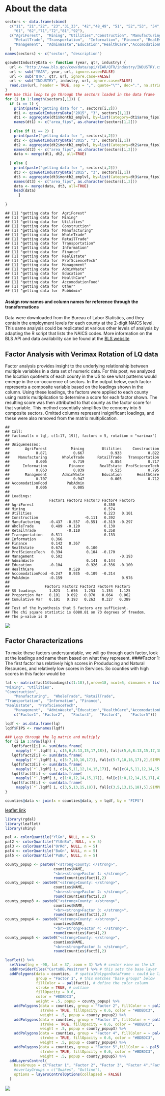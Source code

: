About the data
==============

``` r
sectors <- data.frame(cbind(
  c("11", "21","22", "23","31_33", "42","48_49", "51", "52","53", "54", "55", "56",
    "61", "62","71","72","81","92"),
  c("AgriForest",  "Mining", "Utilities","Construction", "Manufacturing",  "WholeTrade", 
    "RetailTrade", "Transportation",  "Information", "Finance", "RealEstate", "ProfScienceTech", 
    "Management",  "AdminWaste","Education","HealthCare","AccomodationFood","Other","PubAdmin"))
  )
names(sectors) <- c("sector", "description")

qcewGetIndustryData <- function (year, qtr, industry) {
  url <- "http://www.bls.gov/cew/data/api/YEAR/QTR/industry/INDUSTRY.csv"
  url <- sub("YEAR", year, url, ignore.case=FALSE)
  url <- sub("QTR", qtr, url, ignore.case=FALSE)
  url <- sub("INDUSTRY", industry, url, ignore.case=FALSE)
  read.csv(url, header = TRUE, sep = ",", quote="\"", dec=".", na.strings=" ", skip=0)
}
### Use this loop to go through the sectors loaded in the data frame 
for (i in 1:length(sectors[,1])) {
  if (i == 1) {
    print(paste("getting data for ", sectors[i,2]))
    dt1 <- qcewGetIndustryData("2015", "3", sectors[1,1])
    dt1 <- aggregate(dt1$month2_emplvl, by=list(Category=dt1$area_fips), FUN=sum)
    names(dt1) <- c("area_fips", as.character(sectors[1,2]))
    
  } else if (i == 2) {
    print(paste("getting data for ", sectors[i,2]))
    dt2 <- qcewGetIndustryData("2015", "3", sectors[i,1])    
    dt2 <- aggregate(dt2$month2_emplvl, by=list(Category=dt2$area_fips), FUN=sum)
    names(dt2) <- c("area_fips", as.character(sectors[i,2]))
    data <- merge(dt1, dt2, all=TRUE)
    
  } else {
    print(paste("getting data for ", sectors[i,2]))
    dt3 <- qcewGetIndustryData("2015", "3", sectors[i,1]) 
    dt3 <- aggregate(dt3$month2_emplvl, by=list(Category=dt3$area_fips), FUN=sum)
    names(dt3) <- c("area_fips", as.character(sectors[i,2]))
    data <- merge(data, dt3, all=TRUE)
    head(data)
      }
  
}
```

    ## [1] "getting data for  AgriForest"
    ## [1] "getting data for  Mining"
    ## [1] "getting data for  Utilities"
    ## [1] "getting data for  Construction"
    ## [1] "getting data for  Manufacturing"
    ## [1] "getting data for  WholeTrade"
    ## [1] "getting data for  RetailTrade"
    ## [1] "getting data for  Transportation"
    ## [1] "getting data for  Information"
    ## [1] "getting data for  Finance"
    ## [1] "getting data for  RealEstate"
    ## [1] "getting data for  ProfScienceTech"
    ## [1] "getting data for  Management"
    ## [1] "getting data for  AdminWaste"
    ## [1] "getting data for  Education"
    ## [1] "getting data for  HealthCare"
    ## [1] "getting data for  AccomodationFood"
    ## [1] "getting data for  Other"
    ## [1] "getting data for  PubAdmin"

#### Assign row names and column names for reference through the transformations

Data were downloaded from the Bureau of Labor Statistics, and they contain the employment levels for each county at the 2-digit NAICS level. This same analysis could be replicated at various other levels of analysis by adapting the R script that lists the NAICS codes. More information on the BLS API and data availability can be found at the [BLS website](enter%20here!!!)

Factor Analysis with Verimax Rotation of LQ data
------------------------------------------------

Factor analysis provides insight to the underlying relationship between multiple variables in a data set of numeric data. For this post, we analyzed the location quotients of each county in the US to see what patterns would emerge in the co-occurence of sectors. In the output below, each factor represents a composite variable based on the loadings shown in the column. Using these loadings, the factors were applied to each county using matrix multiplication to determine a score for each factor shown. The resulting score was then attributed to that county as the factor score for that variable. This method essentially simplifies the economy into 5 composite sectors. Omitted columns represent insignificant loadings, and these were also removed from the matrix multiplication.

    ## 
    ## Call:
    ## factanal(x = lq[, c(1:17, 19)], factors = 5, rotation = "varimax")
    ## 
    ## Uniquenesses:
    ##       AgriForest           Mining        Utilities     Construction 
    ##            0.871            0.667            0.933            0.822 
    ##    Manufacturing       WholeTrade      RetailTrade   Transportation 
    ##            0.005            0.719            0.854            0.717 
    ##      Information          Finance       RealEstate  ProfScienceTech 
    ##            0.863            0.839            0.525            0.795 
    ##       Management       AdminWaste        Education       HealthCare 
    ##            0.707            0.947            0.005            0.712 
    ## AccomodationFood         PubAdmin 
    ##            0.005            0.005 
    ## 
    ## Loadings:
    ##                  Factor1 Factor2 Factor3 Factor4 Factor5
    ## AgriForest                                0.350         
    ## Mining                                    0.574         
    ## Utilities                                 0.223   0.101 
    ## Construction                     -0.111   0.392         
    ## Manufacturing    -0.437  -0.557  -0.551  -0.319  -0.297 
    ## WholeTrade        0.489  -0.120           0.138         
    ## RetailTrade              -0.110           0.358         
    ## Transportation    0.511                  -0.133         
    ## Information       0.366                                 
    ## Finance           0.142   0.367                         
    ## RealEstate        0.674           0.100                 
    ## ProfScienceTech   0.394           0.104  -0.170         
    ## Management        0.502                          -0.193 
    ## AdminWaste                        0.141   0.144         
    ## Education        -0.104           0.926  -0.336  -0.100 
    ## HealthCare                0.529                         
    ## AccomodationFood -0.247   0.935  -0.109  -0.214         
    ## PubAdmin         -0.159                           0.976 
    ## 
    ##                Factor1 Factor2 Factor3 Factor4 Factor5
    ## SS loadings      1.823   1.656   1.253   1.153   1.125
    ## Proportion Var   0.101   0.092   0.070   0.064   0.062
    ## Cumulative Var   0.101   0.193   0.263   0.327   0.389
    ## 
    ## Test of the hypothesis that 5 factors are sufficient.
    ## The chi square statistic is 6080.81 on 73 degrees of freedom.
    ## The p-value is 0

![](LQ-PCA_files/figure-markdown_github/factanal-1.png)

Factor Characterizations
------------------------

To make these factors understandable, we will go through each factor, look at the loadings and name them based on what they represent. \#\#\#\#Factor 1: The first factor has relatively high scores in Produducing and Natural Resources, and relatively low scores in Services. So counties with high scores in this factor would be

``` r
fal <- matrix(fact1$loadings[c(1:18),],nrow=18, ncol=5, dimnames = list(c("AgriForest",
"Mining", "Utilities",
"Construction", 
    "Manufacturing",  "WholeTrade", "RetailTrade",
"Transportation",  "Information", "Finance",
"RealEstate",  "ProfScienceTech", 
    "Management",  "AdminWaste","Education","HealthCare","AccomodationFood","PubAdmin"), 
    c("Factor1", "Factor2",   "Factor3",   "Factor4",    "Factor5")))

lqdf <- as.data.frame(lq)
lqdf$FIPS <- rownames(lqdf)

### Loop through the lq matrix and multiply 
for (i in 1:nrow(lq)) {
   lqdf$fact1[i] <- sum(data.frame(
     mapply(`*`,lqdf[ i, c(5,6,8:13,15,17,18)], fal[c(5,6,8:13,15,17,18),1],SIMPLIFY=FALSE)) )
   lqdf$fact2[i] <- sum(data.frame(
     mapply(`*`,lqdf[ i, c(5:7,10,16,17)], fal[c(5:7,10,16,17),2],SIMPLIFY=FALSE)) )
   lqdf$fact3[i] <- sum(data.frame(
     mapply(`*`,lqdf[ i, c(4,5,11,12,14,15,17)], fal[c(4,5,11,12,14,15,17),3],SIMPLIFY=FALSE)) )
   lqdf$fact4[i] <- sum(data.frame(
     mapply(`*`,lqdf[ i, c(1:8,12,14,15,17)], fal[c(1:8,12,14,15,17),4],SIMPLIFY=FALSE)) )
   lqdf$fact5[i] <- sum(data.frame(
     mapply(`*`,lqdf[ i, c(3,5,13,15,18)], fal[c(3,5,13,15,18),5],SIMPLIFY=FALSE)) )
}
```

``` r
counties@data <- join(x = counties@data, y = lqdf, by = "FIPS")
```

[leaflet link](https://rstudio.github.io/leaflet/showhide.html)

``` r
library(rgdal)
library(leaflet)
library(shiny)

pal <- colorQuantile("YlGn", NULL, n = 5)
pal2 <- colorQuantile("YlGnBu", NULL, n = 5)
pal3 <- colorQuantile("OrRd", NULL, n = 5)
pal4 <- colorQuantile("BuGn", NULL, n = 5)
pal5 <- colorQuantile("PuBu", NULL, n = 5)

county_popup <- paste0("<strong>County: </strong>", 
                      counties$NAME, 
                      "<br><strong>Factor 1: </strong>", 
                      round(counties$fact1),2)
county_popup2 <- paste0("<strong>County: </strong>", 
                      counties$NAME, 
                      "<br><strong>Factor 2: </strong>", 
                      round(counties$fact2),2)
county_popup3 <- paste0("<strong>County: </strong>", 
                      counties$NAME, 
                      "<br><strong>Factor 3: </strong>", 
                      round(counties$fact3),2)
county_popup4 <- paste0("<strong>County: </strong>", 
                      counties$NAME, 
                      "<br><strong>Factor 4: </strong>", 
                      round(counties$fact4),2)
county_popup5 <- paste0("<strong>County: </strong>", 
                      counties$NAME, 
                      "<br><strong>Factor 5: </strong>", 
                      round(counties$fact5),2)

leaflet() %>%
  setView(lng = -90, lat = 37, zoom = 3) %>% # center view on the US
  addProviderTiles("CartoDB.Positron") %>% # this sets the base layer
  addPolygons(data = counties,  # spatialPolygonDataFrame - could be lines or points
              group = "Factor 1", # this matches "base groups" below
              fillColor = ~ pal(fact1), # define the color column
              stroke = TRUE, # outline
              fillOpacity = 0.6, 
              color = "#BDBDC3", 
              weight = .5, popup = county_popup) %>%
    addPolygons(data = counties, group = "Factor 2", fillColor = ~ pal2(fact2),
                stroke = TRUE, fillOpacity = 0.6, color = "#BDBDC3", 
                weight = .5, popup = county_popup2) %>%
    addPolygons(data = counties, group = "Factor 3", fillColor = ~ pal3(fact3),
                stroke = TRUE, fillOpacity = 0.6, color = "#BDBDC3", 
                weight = .5, popup = county_popup3) %>%
    addPolygons(data = counties, group = "Factor 4", fillColor = ~ pal4(fact4),
                stroke = TRUE, fillOpacity = 0.6, color = "#BDBDC3", 
                weight = .5, popup = county_popup4) %>%
    addPolygons(data = counties, group = "Factor 5",fillColor = ~ pal5(fact5),
                stroke = TRUE, fillOpacity = 0.6, color = "#BDBDC3", 
                weight = .5, popup = county_popup5) %>%
  addLayersControl(
    baseGroups = c("Factor 1", "Factor 2", "Factor 3", "Factor 4","Factor 5"),
    #overlayGroups = c("Quakes", "Outline"),
    options = layersControlOptions(collapsed = FALSE)
  )
```

![](LQ-PCA_files/figure-markdown_github/leaflet-1.png)
